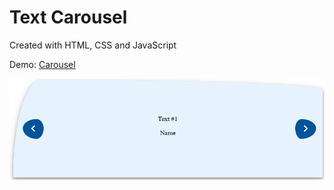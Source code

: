 # Text Carousel

Created with HTML, CSS and JavaScript

Demo: <a href="https://gregorec.github.io/carousel/">Carousel</a>

![](screenshot/coarousel.png)
